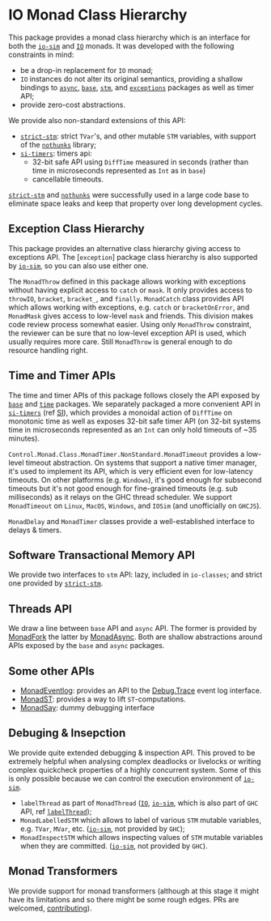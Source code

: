 # IO Monad Class Hierarchy

This package provides a monad class hierarchy which is an interface for both
the [`io-sim`] and [`IO`] monads.  It was developed with the following
constraints in mind:

* be a drop-in replacement for `IO` monad;
* `IO` instances do not alter its original semantics, providing a shallow
  bindings to [`async`], [`base`], [`stm`], and [`exceptions`] packages as well
  as timer API;
* provide zero-cost abstractions.

We provide also non-standard extensions of this API:

* [`strict-stm`]: strict `TVar`'s, and other mutable `STM` variables, with
  support of the [`nothunks`] library;
* [`si-timers`]: timers api:
    - 32-bit safe API using `DiffTime` measured in seconds (rather than time in
      microseconds represented as `Int` as in `base`)
    - cancellable timeouts.

[`strict-stm`] and [`nothunks`] were successfully used in a large code base to
eliminate space leaks and keep that property over long development cycles.

## Exception Class Hierarchy

This package provides an alternative class hierarchy giving access to
exceptions API.  The [`exception`] package class hierarchy is also supported by
[`io-sim`], so you can also use either one.

The `MonadThrow` defined in this package allows working with exceptions without
having explicit access to `catch` or `mask`.  It only provides access to
`throwIO`, `bracket`, `bracket_`, and `finally`.  `MonadCatch` class provides
API which allows working with exceptions, e.g. `catch` or `bracketOnError`, and
`MonadMask` gives access to low-level `mask` and friends.   This division makes
code review process somewhat easier.  Using only `MonadThrow` constraint, the
reviewer can be sure that no low-level exception API is used, which usually
requires more care.  Still `MonadThrow` is general enough to do resource
handling right.

## Time and Timer APIs

The time and timer APIs of this package follows closely the API exposed by
[`base`] and [`time`] packages.  We separately packaged a more convenient API
in [`si-timers`] (ref [SI]), which provides a monoidal action of `DiffTime` on
monotonic time as well as exposes 32-bit safe timer API (on 32-bit systems time
in microseconds represented as an `Int` can only hold timeouts of ~35 minutes).

`Control.Monad.Class.MonadTimer.NonStandard.MonadTimeout` provides a low-level
timeout abstraction.  On systems that support a native timer manager, it's used
to implement its API, which is very efficient even for low-latency timeouts.
On other platforms (e.g. `Windows`), it's good enough for subsecond timeouts
but it's not good enough for fine-grained timeouts (e.g. sub milliseconds) as
it relays on the GHC thread scheduler.  We support `MonadTimeout` on `Linux`,
`MacOS`, `Windows`, and `IOSim` (and unofficially on `GHCJS`).

`MonadDelay` and `MonadTimer` classes provide a well-established interface to
delays & timers.


## Software Transactional Memory API

We provide two interfaces to `stm` API: lazy, included in `io-classes`; and
strict one provided by [`strict-stm`].


## Threads API

We draw a line between `base` API and `async` API.  The former is provided by
[MonadFork](https://hackage.haskell.org/package/io-classes/docs/Control-Monad-Class-MonadFork.html#t:MonadFork)
the latter by
[MonadAsync](https://hackage.haskell.org/package/io-classes/docs/Control-Monad-Class-MonadFork.html#t:MonadAsync).
Both are shallow abstractions around APIs exposed by the `base` and `async`
packages.


## Some other APIs

* [MonadEventlog]: provides an API to the [Debug.Trace] event log interface.
* [MonadST]: provides a way to lift `ST`-computations.
* [MonadSay]: dummy debugging interface


## Debuging & Insepction

We provide quite extended debugging & inspection API.  This proved to be
extremely helpful when analysing complex deadlocks or livelocks or writing
complex quickcheck properties of a highly concurrent system.  Some of this is
only possible because we can control the execution environment of [`io-sim`].

* `labelThread` as part of `MonadThread` ([`IO`], [`io-sim`], which is also
  part of `GHC` API, ref [`labelThread`][labelThread-base]);
* `MonadLabelledSTM` which allows to label of various `STM` mutable variables,
  e.g. `TVar`, `MVar`, etc. ([`io-sim`], not provided by `GHC`);
* `MonadInspectSTM` which allows inspecting values of `STM` mutable variables
  when they are committed. ([`io-sim`], not provided by `GHC`).


## Monad Transformers

We provide support for monad transformers (although at this stage it might have
its limitations and so there might be some rough edges.  PRs are welcomed,
[contributing]).

[SI]: https://www.wikiwand.com/en/International_System_of_Units 
[`DiffTime`]: https://hackage.haskell.org/package/time-1.10/docs/Data-Time-Clock.html#t:DiffTime
[`IO`]: https://hackage.haskell.org/package/base-4.14.0.0/docs/GHC-IO.html#t:IO
[`async`]: https://hackage.haskell.org/package/async
[`base`]: https://hackage.haskell.org/package/base
[`exceptions`]: https://hackage.haskell.org/package/exceptions
[`io-sim`]: https://hackage.haskell.org/package/io-sim
[`si-timers`]: https://hackage.haskell.org/package/si-timers
[`stm`]: https://hackage.haskell.org/package/stm
[`strict-stm`]: https://hackage.haskell.org/package/strict-stm
[`threadDelay`]: https://hackage.haskell.org/package/io-classes/docs/Control-Monad-Class-MonadTimer.html#v:threadDela
[`time`]: https://hackage.haskell.org/package/time
[contributing]: https://www.github.com/input-output-hk/io-sim/tree/master/CONTRIBUTING.md
[`nothunks`]: https://hackage.haskell.org/package/nothunks
[labelThread-base]: https://hackage.haskell.org/package/base-4.17.0.0/docs/GHC-Conc-Sync.html#v:labelThread

[MonadEventlog]: https://hackage.haskell.org/package/io-sim-classes/docs/Control-Monad-Class-MonadEventlog.html#t:MonadEventlog
[Debug.Trace]: https://hackage.haskell.org/package/base/docs/Debug-Trace.html
[MonadST]: https://hackage.haskell.org/package/io-classes/docs/Control-Monad-Class-MonadST.html#t:MonadST
[MonadSay]: https://hackage.haskell.org/package/io-classes/docs/Control-Monad-Class-MonadSay.html#t:MonadSay
